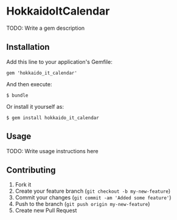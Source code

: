 # HokkaidoItCalendar

TODO: Write a gem description

## Installation

Add this line to your application's Gemfile:

    gem 'hokkaido_it_calendar'

And then execute:

    $ bundle

Or install it yourself as:

    $ gem install hokkaido_it_calendar

## Usage

TODO: Write usage instructions here

## Contributing

1. Fork it
2. Create your feature branch (`git checkout -b my-new-feature`)
3. Commit your changes (`git commit -am 'Added some feature'`)
4. Push to the branch (`git push origin my-new-feature`)
5. Create new Pull Request
